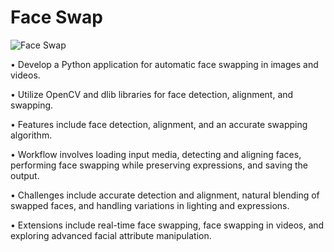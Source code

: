 # Face Swap

![Face Swap](https://github.com/Jai-Doshi/face_swap/assets/62877713/65cee842-17f5-4900-ae30-f0424f5f2127)

• Develop a Python application for automatic face swapping in images and videos.

• Utilize OpenCV and dlib libraries for face detection, alignment, and swapping.

• Features include face detection, alignment, and an accurate swapping algorithm.

• Workflow involves loading input media, detecting and aligning faces, performing face swapping while preserving expressions, and saving the output.

• Challenges include accurate detection and alignment, natural blending of swapped faces, and handling variations in lighting and expressions.

• Extensions include real-time face swapping, face swapping in videos, and exploring advanced facial attribute manipulation.
